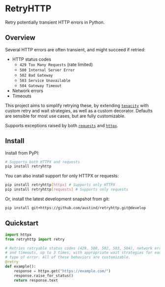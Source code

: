 # RetryHTTP

Retry potentially transient HTTP errors in Python.

## Overview

Several HTTP errors are often transient, and might succeed if retried:

* HTTP status codes
    * `429 Too Many Requests` (rate limited)
    * `500 Internal Server Error`
    * `502 Bad Gateway`
    * `503 Service Unavailable`
    * `504 Gateway Timeout`
* Network errors
* Timeouts

This project aims to simplify retrying these, by extending [`tenacity`](https://tenacity.readthedocs.io/) with custom retry and wait strategies, as well as a custom decorator. Defaults are sensible for most use cases, but are fully customizable.

Supports exceptions raised by both [`requests`](https://docs.python-requests.org/en/latest/index.html) and [`httpx`](https://python-httpx.org/).

## Install

Install from PyPI:

```sh
# Supports both HTTPX and requests
pip install retryhttp
```

You can also install support for only HTTPX or requests:

```sh
pip install retryhttp[httpx] # Supports only HTTPX
pip install retryhttp[requests] # Supports only requests
```

Or, install the latest development snapshot from git:

```sh
pip install git+https://github.com/austind/retryhttp.git@develop
```

## Quickstart

```python
import httpx
from retryhttp import retry

# Retries retryable status codes (429, 500, 502, 503, 504), network errors,
# and timeouts, up to 3 times, with appropriate wait strategies for each
# type of error. All of these behaviors are customizable.
@retry
def example():
    response = httpx.get("https://example.com/")
    response.raise_for_status()
    return response.text

```
